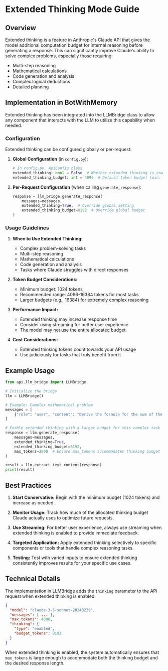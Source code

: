 # Extended Thinking Mode Guide

## Overview

Extended thinking is a feature in Anthropic's Claude API that gives the model additional computation budget for internal reasoning before generating a response. This can significantly improve Claude's ability to solve complex problems, especially those requiring:

- Multi-step reasoning
- Mathematical calculations
- Code generation and analysis
- Complex logical deductions
- Detailed planning

## Implementation in BotWithMemory

Extended thinking has been integrated into the LLMBridge class to allow any component that interacts with the LLM to utilize this capability when needed.

### Configuration

Extended thinking can be configured globally or per-request:

1. **Global Configuration** (in `config.py`):
   ```python
   # In config.py, ApiConfig class
   extended_thinking: bool = False  # Whether extended thinking is enabled by default
   extended_thinking_budget: int = 4096  # Default token budget (min: 1024)
   ```

2. **Per-Request Configuration** (when calling `generate_response`):
   ```python
   response = llm_bridge.generate_response(
       messages=messages,
       extended_thinking=True,  # Override global setting
       extended_thinking_budget=8192  # Override global budget
   )
   ```

### Usage Guidelines

1. **When to Use Extended Thinking:**
   - Complex problem-solving tasks
   - Multi-step reasoning
   - Mathematical calculations
   - Code generation and analysis
   - Tasks where Claude struggles with direct responses

2. **Token Budget Considerations:**
   - Minimum budget: 1024 tokens
   - Recommended range: 4096-16384 tokens for most tasks
   - Larger budgets (e.g., 16384) for extremely complex reasoning

3. **Performance Impact:**
   - Extended thinking may increase response time
   - Consider using streaming for better user experience
   - The model may not use the entire allocated budget

4. **Cost Considerations:**
   - Extended thinking tokens count towards your API usage
   - Use judiciously for tasks that truly benefit from it

## Example Usage

```python
from api.llm_bridge import LLMBridge

# Initialize the bridge
llm = LLMBridge()

# Example: Complex mathematical problem
messages = [
    {"role": "user", "content": "Derive the formula for the sum of the first n cubes."}
]

# Enable extended thinking with a larger budget for this complex task
response = llm.generate_response(
    messages=messages,
    extended_thinking=True,
    extended_thinking_budget=8192,
    max_tokens=2000  # Ensure max_tokens accommodates thinking budget
)

result = llm.extract_text_content(response)
print(result)
```

## Best Practices

1. **Start Conservative:** Begin with the minimum budget (1024 tokens) and increase as needed.

2. **Monitor Usage:** Track how much of the allocated thinking budget Claude actually uses to optimize future requests.

3. **Use Streaming:** For better user experience, always use streaming when extended thinking is enabled to provide immediate feedback.

4. **Targeted Application:** Apply extended thinking selectively to specific components or tools that handle complex reasoning tasks.

5. **Testing:** Test with varied inputs to ensure extended thinking consistently improves results for your specific use cases.

## Technical Details

The implementation in LLMBridge adds the `thinking` parameter to the API request when extended thinking is enabled:

```json
{
  "model": "claude-3-5-sonnet-20240229",
  "messages": [ ... ],
  "max_tokens": 4000,
  "thinking": {
    "type": "enabled",
    "budget_tokens": 8192
  }
}
```

When extended thinking is enabled, the system automatically ensures that `max_tokens` is large enough to accommodate both the thinking budget and the desired response length.